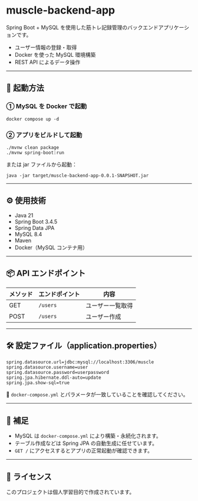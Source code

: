 # muscle-backend-app

Spring Boot + MySQL を使用した筋トレ記録管理のバックエンドアプリケーションです。

- ユーザー情報の登録・取得
- Docker を使った MySQL 環境構築
- REST API によるデータ操作

---

## 🚀 起動方法

### ① MySQL を Docker で起動

```
docker compose up -d
```

### ② アプリをビルドして起動

```
./mvnw clean package
./mvnw spring-boot:run
```

または jar ファイルから起動：

```
java -jar target/muscle-backend-app-0.0.1-SNAPSHOT.jar
```

---

## ⚙️ 使用技術

- Java 21
- Spring Boot 3.4.5
- Spring Data JPA
- MySQL 8.4
- Maven
- Docker（MySQL コンテナ用）

---

## 📦 API エンドポイント

| メソッド | エンドポイント  | 内容       |
|------|----------|----------|
| GET  | `/users` | ユーザー一覧取得 |
| POST | `/users` | ユーザー作成   |

---

## 🛠 設定ファイル（application.properties）

```
spring.datasource.url=jdbc:mysql://localhost:3306/muscle
spring.datasource.username=user
spring.datasource.password=userpassword
spring.jpa.hibernate.ddl-auto=update
spring.jpa.show-sql=true
```

📌 `docker-compose.yml` とパラメータが一致していることを確認してください。

---

## 📝 補足

- MySQL は `docker-compose.yml` により構築・永続化されます。
- テーブル作成などは Spring JPA の自動生成に任せています。
- `GET /` にアクセスするとアプリの正常起動が確認できます。


---

## 📘 ライセンス

このプロジェクトは個人学習目的で作成されています。

